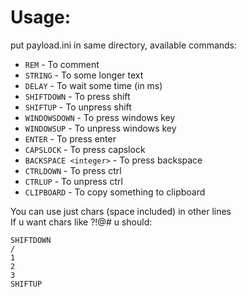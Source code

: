 # Usage:
put payload.ini in same directory, available commands:
* `REM` - To comment
* `STRING` - To some longer text
* `DELAY` - To wait some time (in ms)
* `SHIFTDOWN` - To press shift
* `SHIFTUP` - To unpress shift
* `WINDOWSDOWN` - To press windows key
* `WINDOWSUP` - To unpress windows key
* `ENTER` - To press enter
* `CAPSLOCK` - To press capslock
* `BACKSPACE <integer>` - To press backspace <integer times>
* `CTRLDOWN` - To press ctrl
* `CTRLUP` - To unpress ctrl
* `CLIPBOARD` - To copy something to clipboard

You can use just chars (space included) in other lines\
If u want chars like ?!@# u should:  
```
SHIFTDOWN
/
1
2
3
SHIFTUP
```
